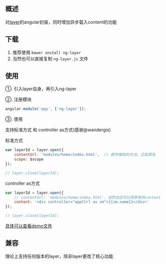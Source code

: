 ## 概述
对[layer](http://layer.layui.com/)的angular封装，同时增加异步载入content的功能

## 下载
1. 推荐使用 `bower install ng-layer`
2. 当然也可以直接复制 `ng-layer.js` 文件

## 使用
①. 引入layer自身，再引入ng-layer

②. 注册模块

```js
angular.module('app', ['ng-layer']);
```

③. 使用

支持标准方式 和 controller as方式(感谢@wandergis)

标准方式
```js
var layerId = layer.open({
    contentUrl: 'modules/home/index.html',  // 额外增加的方法，正如其名
    scope: $scope
});

// layer.close(layerId); 
```

controller as方式
```js
var layerId = layer.open({
    // contentUrl: 'modules/home/index.html'，当然也还可以用原来的content
    content: '<div controller="appCtrl as vm">{{vm.name}}</div>'
});

// layer.close(layerId);
```

[具体可以查看demo文件](http://think2011.net/ng-layer)

## 兼容
理论上支持任何版本的layer，除非layer更改了核心功能
